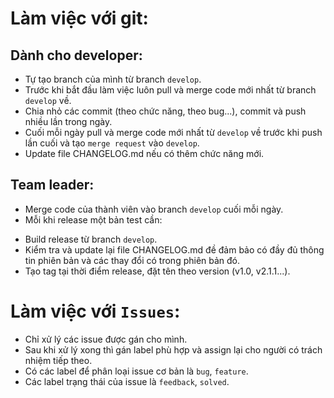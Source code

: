 # Làm việc với git:
## Dành cho developer:
- Tự tạo branch của mình từ branch `develop`.
- Trước khi bắt đầu làm việc luôn pull và merge code mới nhất từ branch `develop` về.
- Chia nhỏ các commit (theo chức năng, theo bug...), commit và push nhiều lần trong ngày.
- Cuối mỗi ngày pull và merge code mới nhất từ `develop` về trước khi push lần cuối và tạo `merge request` vào `develop`.
- Update file CHANGELOG.md nếu có thêm chức năng mới.

## Team leader:
- Merge code của thành viên vào branch `develop` cuối mỗi ngày.
- Mỗi khi release một bản test cần:
 + Build release từ branch `develop`.
 + Kiểm tra và update lại file CHANGELOG.md đề đảm bảo có đầy đủ thông tin phiên bản và các thay đổi có trong phiên bản đó.
 + Tạo tag tại thời điểm release, đặt tên theo version (v1.0, v2.1.1...).

# Làm việc với `Issues`:
- Chỉ xử lý các issue được gán cho mình.
- Sau khi xử lý xong thì gán label phù hợp và assign lại cho người có trách nhiệm tiếp theo.
- Có các label để phân loại issue cơ bản là `bug`, `feature`.
- Các label trạng thái của issue là `feedback`, `solved`.
